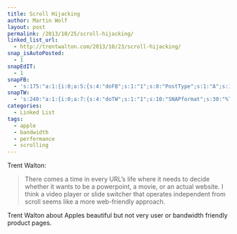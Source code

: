 ```yaml
---
title: Scroll Hijacking
author: Martin Wolf
layout: post
permalink: /2013/10/25/scroll-hijacking/
linked_list_url:
  - http://trentwalton.com/2013/10/23/scroll-hijacking/
snap_isAutoPosted:
  - 1
snapEdIT:
  - 1
snapFB:
  - 's:175:"a:1:{i:0;a:5:{s:4:"doFB";s:1:"1";s:8:"PostType";s:1:"A";s:10:"AttachPost";s:1:"2";s:10:"SNAPformat";s:38:"New post on TheAmazingWeb.net: %TITLE%";s:11:"isPrePosted";s:1:"1";}}";'
snapTW:
  - 's:240:"a:1:{i:0;a:7:{s:4:"doTW";s:1:"1";s:10:"SNAPformat";s:30:"%TITLE%: %URL% by @TrentWalton";s:8:"attchImg";s:1:"0";s:11:"isPrePosted";s:1:"1";s:8:"isPosted";s:1:"1";s:4:"pgID";s:18:"393711886258421760";s:5:"pDate";s:19:"2013-10-25 12:13:23";}}";'
categories:
  - Linked List
tags:
  - apple
  - bandwidth
  - performance
  - scrolling
---
```

<p class="linked-list-quote-author">
  Trent Walton:
</p>

> There comes a time in every URL’s life where it needs to decide whether it wants to be a powerpoint, a movie, or an actual website. I think a video player or slide switcher that operates independent from scroll seems like a more web-friendly approach.

Trent Walton about Apples beautiful but not very user or bandwidth friendly product pages.